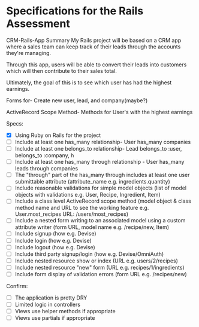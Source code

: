 # Specifications for the Rails Assessment
CRM-Rails-App
Summary
My Rails project will be based on a CRM app where a sales team can keep track of their leads through the accounts they're managing.

Through this app, users will be able to convert their leads into customers which will then contribute to their sales total.

Ultimately, the goal of this is to see which user has had the highest earnings.

Forms for- Create new user, lead, and company(maybe?)

ActiveRecord Scope Method- Methods for User's with the highest earnings

Specs:
- [x] Using Ruby on Rails for the project
- [ ] Include at least one has_many relationship- User has_many companies
- [ ] Include at least one belongs_to relationship- Lead belongs_to :user, belongs_to :company, h
- [ ] Include at least one has_many through relationship - User has_many leads through companies
- [ ] The "through" part of the has_many through includes at least one user submittable attribute (attribute_name e.g. ingredients.quantity)
- [ ] Include reasonable validations for simple model objects (list of model objects with validations e.g. User, Recipe, Ingredient, Item)
- [ ] Include a class level ActiveRecord scope method (model object & class method name and URL to see the working feature e.g. User.most_recipes URL: /users/most_recipes)
- [ ] Include a nested form writing to an associated model using a custom attribute writer (form URL, model name e.g. /recipe/new, Item)
- [ ] Include signup (how e.g. Devise)
- [ ] Include login (how e.g. Devise)
- [ ] Include logout (how e.g. Devise)
- [ ] Include third party signup/login (how e.g. Devise/OmniAuth)
- [ ] Include nested resource show or index (URL e.g. users/2/recipes)
- [ ] Include nested resource "new" form (URL e.g. recipes/1/ingredients)
- [ ] Include form display of validation errors (form URL e.g. /recipes/new)

Confirm:
- [ ] The application is pretty DRY
- [ ] Limited logic in controllers
- [ ] Views use helper methods if appropriate
- [ ] Views use partials if appropriate
